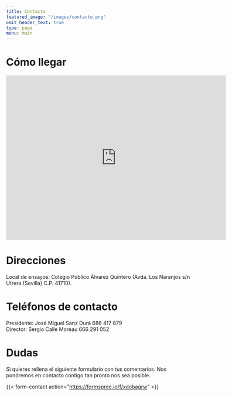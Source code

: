 ```yaml
---
title: Contacto
featured_image: "/images/contacto.png"
omit_header_text: true
type: page
menu: main
---
```


# Cómo llegar

<iframe src="https://www.google.com/maps/embed?pb=!1m18!1m12!1m3!1d945.0036166183706!2d-5.776911728545371!3d37.185964436227174!2m3!1f0!2f0!3f0!3m2!1i1024!2i768!4f13.1!3m3!1m2!1s0xd127f08d5947909%3A0xf1b7eba2a06bdcca!2sColegio%20P%C3%BAblico%20Seraf%C3%ADn%20y%20Joaqu%C3%ADn%20Alvarez%20Quintero!5e0!3m2!1sen!2ses!4v1642338087862!5m2!1sen!2ses" width="600" height="450" style="border:0;" allowfullscreen="" loading="lazy"></iframe>



# Direcciones

Local de ensayos: Colegio Público Álvarez Quintero (Avda. Los Naranjos s/n Utrera (Sevilla) C.P. 41710).



# Teléfonos de contacto

Presidente: José Miguel Sanz Durá 686 417 879  
Director: Sergio Calle Moreau 666 291 052



# Dudas

Si quieres rellena el siguiente formulario con tus comentarios. Nos pondremos en contacto contigo tan pronto nos sea posible.

{{< form-contact action="https://formspree.io/f/xdobagrw" >}}
